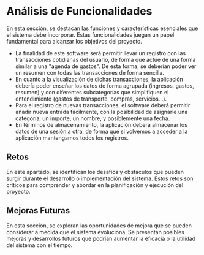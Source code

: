 # Análisis de Funcionalidades

En esta sección, se destacan las funciones y características esenciales que el sistema debe incorporar. Estas funcionalidades juegan un papel fundamental para alcanzar los objetivos del proyecto.

- La finalidad de este software será permitir llevar un registro con las transacciones cotidianas del usuario, de forma que actúe de una forma similar a una "agenda de gastos". De esta forma, se deberían poder ver un resumen con todas las transacciones de forma sencilla.
- En cuanto a la visualización de dichas transacciones, la aplicación debería poder enseñar los datos de forma agrupada (ingresos, gastos, resumen) y con diferentes subcategorías que simplifiquen el entendimiento (gastos de transporte, compras, servicios...).
- Para el registro de nuevas transacciones, el software deberá permitir añadir nueva entrada fácilmente, con la posibilidad de asignarle una categoría, un importe, un nombre, y posiblemente una fecha.
- En términos de almacenamiento, la aplicación deberá almacenar los datos de una sesión a otra, de forma que si volvemos a acceder a la aplicación mantengamos todos los registros.

## Retos

En este apartado, se identifican los desafíos y obstáculos que pueden surgir durante el desarrollo o implementación del sistema. Estos retos son críticos para comprender y abordar en la planificación y ejecución del proyecto.

## Mejoras Futuras

En esta sección, se exploran las oportunidades de mejora que se pueden considerar a medida que el sistema evoluciona. Se presentan posibles mejoras y desarrollos futuros que podrían aumentar la eficacia o la utilidad del sistema con el tiempo.